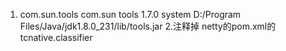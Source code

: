 1. com.sun.tools 
			<dependency>
				<groupId>com.sun</groupId>
				<artifactId>tools</artifactId>
				<version>1.7.0</version>
				<scope>system</scope>
				<systemPath>D:/Program Files/Java/jdk1.8.0_231/lib/tools.jar</systemPath>
			</dependency>
2.注释掉 netty的pom.xml的 tcnative.classifier